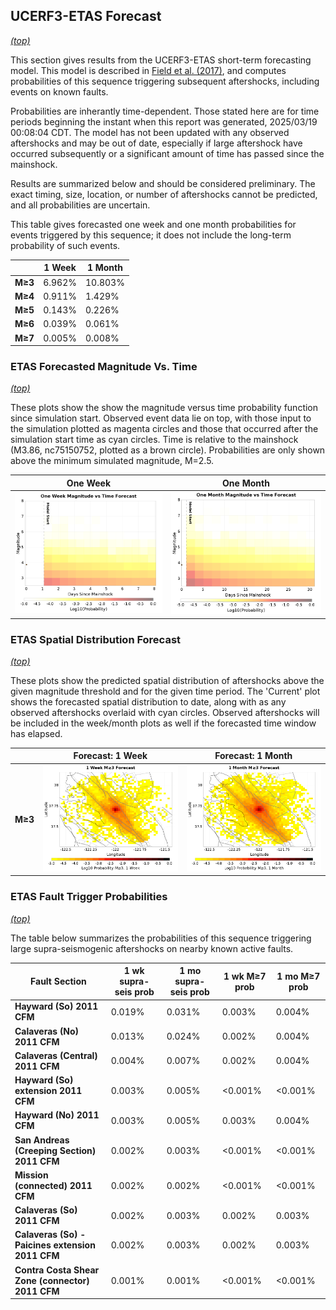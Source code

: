 ## UCERF3-ETAS Forecast
*[(top)](#table-of-contents)*

This section gives results from the UCERF3-ETAS short-term forecasting model. This model is described in [Field et al. (2017)](http://bssa.geoscienceworld.org/lookup/doi/10.1785/0120160173), and computes probabilities of this sequence triggering subsequent aftershocks, including events on known faults.

Probabilities are inherantly time-dependent. Those stated here are for time periods beginning the instant when this report was generated, 2025/03/19 00:08:04 CDT. The model has not been updated with any observed aftershocks and may be out of date, especially if large aftershock have occurred subsequently or a significant amount of time has passed since the mainshock.

Results are summarized below and should be considered preliminary. The exact timing, size, location, or number of aftershocks cannot be predicted, and all probabilities are uncertain.


This table gives forecasted one week and one month probabilities for events triggered by this sequence; it does not include the long-term probability of such events.

|  | 1 Week | 1 Month |
|-----|-----|-----|
| **M&ge;3** | 6.962% | 10.803% |
| **M&ge;4** | 0.911% | 1.429% |
| **M&ge;5** | 0.143% | 0.226% |
| **M&ge;6** | 0.039% | 0.061% |
| **M&ge;7** | 0.005% | 0.008% |

### ETAS Forecasted Magnitude Vs. Time
*[(top)](#table-of-contents)*

These plots show the show the magnitude versus time probability function since simulation start. Observed event data lie on top, with those input to the simulation plotted as magenta circles and those that occurred after the simulation start time as cyan circles. Time is relative to the mainshock (M3.86, nc75150752, plotted as a brown circle). Probabilities are only shown above the minimum simulated magnitude, M=2.5.

| One Week | One Month |
|-----|-----|
| ![Mag-time plot](resources/mag_time_week.png) | ![Mag-time plot](resources/mag_time_month.png) |

### ETAS Spatial Distribution Forecast
*[(top)](#table-of-contents)*

These plots show the predicted spatial distribution of aftershocks above the given magnitude threshold and for the given time period. The 'Current' plot shows the forecasted spatial distribution to date, along with as any observed aftershocks overlaid with cyan circles. Observed aftershocks will be included in the week/month plots as well if the forecasted time window has elapsed.

|  | Forecast: 1 Week | Forecast: 1 Month |
|-----|-----|-----|
| **M&ge;3** | ![Map](resources/comcat_compare_prob_1wk_m3.png) | ![Map](resources/comcat_compare_prob_1mo_m3.png) |

### ETAS Fault Trigger Probabilities
*[(top)](#table-of-contents)*

The table below summarizes the probabilities of this sequence triggering large supra-seismogenic aftershocks on nearby known active faults.

| Fault Section | 1 wk supra-seis prob | 1 mo supra-seis prob | 1 wk M&ge;7 prob | 1 mo M&ge;7 prob |
|-----|-----|-----|-----|-----|
| **Hayward (So) 2011 CFM** | 0.019% | 0.031% | 0.003% | 0.004% |
| **Calaveras (No) 2011 CFM** | 0.013% | 0.024% | 0.002% | 0.004% |
| **Calaveras (Central) 2011 CFM** | 0.004% | 0.007% | 0.002% | 0.004% |
| **Hayward (So) extension 2011 CFM** | 0.003% | 0.005% | <0.001% | <0.001% |
| **Hayward (No) 2011 CFM** | 0.003% | 0.005% | 0.003% | 0.004% |
| **San Andreas (Creeping Section) 2011 CFM** | 0.002% | 0.003% | <0.001% | <0.001% |
| **Mission (connected) 2011 CFM** | 0.002% | 0.002% | <0.001% | <0.001% |
| **Calaveras (So) 2011 CFM** | 0.002% | 0.003% | 0.002% | 0.003% |
| **Calaveras (So) - Paicines extension 2011 CFM** | 0.002% | 0.003% | 0.002% | 0.003% |
| **Contra Costa Shear Zone (connector) 2011 CFM** | 0.001% | 0.001% | <0.001% | <0.001% |
